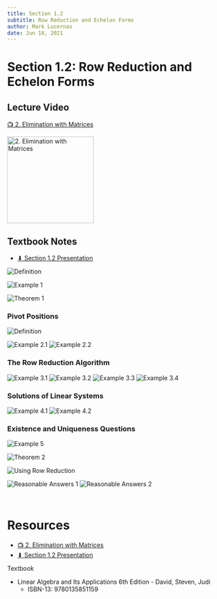 ```yaml
---
title: Section 1.2
subtitle: Row Reduction and Echelon Forms
author: Mark Lucernas
date: Jun 18, 2021
---
```



# Section 1.2: Row Reduction and Echelon Forms

## Lecture Video

[📺 2. Elimination with Matrices](https://www.youtube.com/watch?v=QVKj3LADCnA)

[<img src="https://img.youtube.com/vi/QVKj3LADCnA/0.jpg" alt="2. Elimination with Matrices" width="200"/>](https://www.youtube.com/embed/QVKj3LADCnA "2. Elimination with Matrices")

## Textbook Notes

- [⬇ Section 1.2 Presentation](file:../../../../../files/summer-2021/MATH-254/notes/ch-1/sec_1-2_presentation.pptx)

![Definition](../../../../../files/summer-2021/MATH-254/notes/ch-1/sec_1-2_definition_row_reduction_and_echelon_forms.png)

![Example 1](../../../../../files/summer-2021/MATH-254/notes/ch-1/sec_1-2_example-1.png)

![Theorem 1](../../../../../files/summer-2021/MATH-254/notes/ch-1/sec_1-2_theorem_1.png)

### Pivot Positions

![Definition](../../../../../files/summer-2021/MATH-254/notes/ch-1/sec_1-2_definition_pivot_position.png)

![Example 2.1](../../../../../files/summer-2021/MATH-254/notes/ch-1/sec_1-2_example_2-1.png)
![Example 2.2](../../../../../files/summer-2021/MATH-254/notes/ch-1/sec_1-2_example_2-2.png)

### The Row Reduction Algorithm

![Example 3.1](../../../../../files/summer-2021/MATH-254/notes/ch-1/sec_1-2_example_3-1.png)
![Example 3.2](../../../../../files/summer-2021/MATH-254/notes/ch-1/sec_1-2_example_3-2.png)
![Example 3.3](../../../../../files/summer-2021/MATH-254/notes/ch-1/sec_1-2_example_3-3.png)
![Example 3.4](../../../../../files/summer-2021/MATH-254/notes/ch-1/sec_1-2_example_3-4.png)

### Solutions of Linear Systems

![Example 4.1](../../../../../files/summer-2021/MATH-254/notes/ch-1/sec_1-2_example_4-1.png)
![Example 4.2](../../../../../files/summer-2021/MATH-254/notes/ch-1/sec_1-2_example_4-2.png)

### Existence and Uniqueness Questions

![Example 5](../../../../../files/summer-2021/MATH-254/notes/ch-1/sec_1-2_example_5.png)

![Theorem 2](../../../../../files/summer-2021/MATH-254/notes/ch-1/sec_1-2_theorem_2.png)


![Using Row Reduction](../../../../../files/summer-2021/MATH-254/notes/ch-1/sec_1-2_using_row_reduction.png)

![Reasonable Answers 1](../../../../../files/summer-2021/MATH-254/notes/ch-1/sec_1-2_reasonable_answers_1.png)
![Reasonable Answers 2](../../../../../files/summer-2021/MATH-254/notes/ch-1/sec_1-2_reasonable_answers_2.png)


<br>

# Resources

- [📺 2. Elimination with Matrices](https://www.youtube.com/watch?v=QVKj3LADCnA)
- [⬇ Section 1.2 Presentation](file:../../../../../files/summer-2021/MATH-254/notes/ch-1/sec_1-2_presentation.pptx)

Textbook

+ Linear Algebra and Its Applications 6th Edition - David, Steven, Judi
  + ISBN-13: 9780135851159

